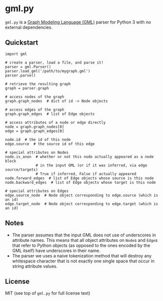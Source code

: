 # gml.py

`gml.py` is a [Graph Modeling Language (GML)](https://en.wikipedia.org/wiki/Graph_Modelling_Language) parser for Python 3 with no external dependencies.

## Quickstart

```python3
import gml

# create a parser, load a file, and parse it!
parser = gml.Parser()
parser.load_gml('/path/to/mygraph.gml')
parser.parse()

# retrieve the resulting graph
graph = parser.graph

# access nodes of the graph
graph.graph_nodes  # dict of id -> Node objects

# access edges of the graph
graph.graph_edges  # list of Edge objects

# access attributes of a node or edge directly
node = graph.graph_nodes[0]
edge = graph.graph_edges[0]

node.id  # the id of this node
edge.source  # the source id of this edge

# special attributes on Nodes
node.is_anon  # whether or not this node actually appeared as a node block
              # in the input GML (or if it was inferred, via edge source/targets)
              # True if inferred, False if actually appeared
node.forward_edges  # list of Edge objects whose source is this node
node.backward_edges  # list of Edge objects whose target is this node

# special attributes on Edges
edge.source_node  # Node object corresponding to edge.source (which is an id)
edge.target_node  # Node object corresponding to edge.target (which is an id)
```

## Notes

* The parser assumes that the input GML does not use of underscores in
attribute names. This means that all object attributes on `Node`s and `Edge`s
that refer to Python objects (as opposed to the ones encoded by the GML itself)
have underscores in their name.
* The parser we uses a naive tokenization method that will destroy any
whitespace character that is not exactly one single space that occur in string
attribute values.

## License

MIT (see top of `gml.py` for full license text)
